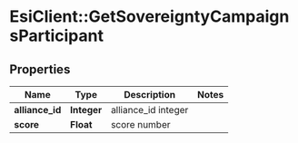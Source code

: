 # EsiClient::GetSovereigntyCampaignsParticipant

## Properties
Name | Type | Description | Notes
------------ | ------------- | ------------- | -------------
**alliance_id** | **Integer** | alliance_id integer | 
**score** | **Float** | score number | 


